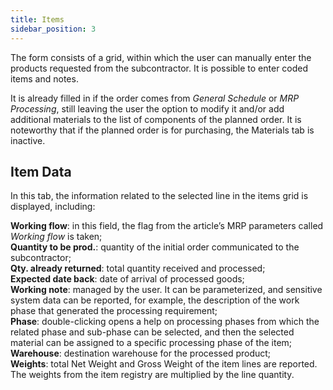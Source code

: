 ```yaml
---
title: Items
sidebar_position: 3
---
```


The form consists of a grid, within which the user can manually enter the products requested from the subcontractor. It is possible to enter coded items and notes.

It is already filled in if the order comes from *General Schedule* or *MRP Processing*, still leaving the user the option to modify it and/or add additional materials to the list of components of the planned order. It is noteworthy that if the planned order is for purchasing, the Materials tab is inactive.

## Item Data 

In this tab, the information related to the selected line in the items grid is displayed, including:

**Working flow**: in this field, the flag from the article’s MRP parameters called *Working flow* is taken;  
**Quantity to be prod.**: quantity of the initial order communicated to the subcontractor;  
**Qty. already returned**: total quantity received and processed;  
**Expected date back**: date of arrival of processed goods;  
**Working note**: managed by the user. It can be parameterized, and sensitive system data can be reported, for example, the description of the work phase that generated the processing requirement;  
**Phase**: double-clicking opens a help on processing phases from which the related phase and sub-phase can be selected, and then the selected material can be assigned to a specific processing phase of the item;  
**Warehouse**: destination warehouse for the processed product;  
**Weights**: total Net Weight and Gross Weight of the item lines are reported. The weights from the item registry are multiplied by the line quantity.